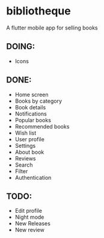 # bibliotheque

A flutter mobile app for selling books

## DOING:
- Icons

## DONE:
- Home screen
- Books by category
- Book details
- Notifications
- Popular books
- Recommended books
- Wish list
- User profile
- Settings
- About book
- Reviews
- Search
- Filter
- Authentication

## TODO:
- Edit profile
- Night mode
- New Releases
- New review